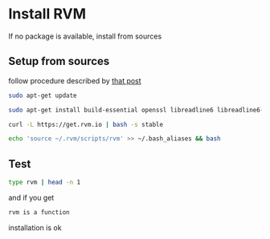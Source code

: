 # Install RVM

If no package is available, install from sources

Setup from sources
------------------

follow procedure described by [that post](http://toddmahoney.com/post/65020455496/ubuntu-13-10-installing-rvm-ruby)

```sh
sudo apt-get update

sudo apt-get install build-essential openssl libreadline6 libreadline6-dev curl git-core zlib1g zlib1g-dev libssl-dev libyaml-dev libsqlite3-dev sqlite3 libxml2-dev libxslt-dev autoconf libc6-dev ncurses-dev automake libtool bison subversion pkg-config libgdbm-dev libffi-dev libreadline-dev

curl -L https://get.rvm.io | bash -s stable

echo 'source ~/.rvm/scripts/rvm' >> ~/.bash_aliases && bash
```

Test
----

```sh
type rvm | head -n 1
```
and if you get
```sh
rvm is a function
```
installation is ok

